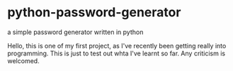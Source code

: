 # python-password-generator
a simple password generator written in python

Hello, this is one of my first project, as I've recently been getting really into programming.
This is just to test out whta I've learnt so far.
Any criticism is welcomed.
